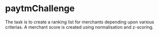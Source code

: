 # paytmChallenge

The task is to create a ranking list for merchants depending upon various criterias. A merchant score is created using normalisation and z-scoring. 
